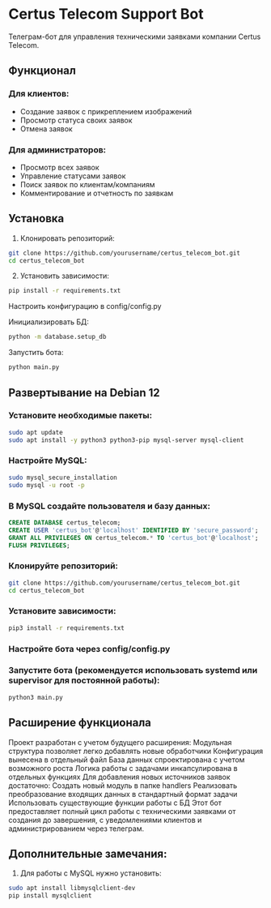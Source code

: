 # Certus Telecom Support Bot

Телеграм-бот для управления техническими заявками компании Certus Telecom.

## Функционал

### Для клиентов:
- Создание заявок с прикреплением изображений
- Просмотр статуса своих заявок
- Отмена заявок

### Для администраторов:
- Просмотр всех заявок
- Управление статусами заявок
- Поиск заявок по клиентам/компаниям
- Комментирование и отчетность по заявкам

## Установка

1. Клонировать репозиторий:
```bash
git clone https://github.com/yourusername/certus_telecom_bot.git
cd certus_telecom_bot
```
2. Установить зависимости:
```bash
pip install -r requirements.txt
```
Настроить конфигурацию в config/config.py

Инициализировать БД:

```bash
python -m database.setup_db
```
Запустить бота:
```bash
python main.py
```

## Развертывание на Debian 12
### Установите необходимые пакеты:
```bash
sudo apt update
sudo apt install -y python3 python3-pip mysql-server mysql-client
```
### Настройте MySQL:
```bash
sudo mysql_secure_installation
sudo mysql -u root -p
```
### В MySQL создайте пользователя и базу данных:
```sql
CREATE DATABASE certus_telecom;
CREATE USER 'certus_bot'@'localhost' IDENTIFIED BY 'secure_password';
GRANT ALL PRIVILEGES ON certus_telecom.* TO 'certus_bot'@'localhost';
FLUSH PRIVILEGES;
```
### Клонируйте репозиторий:
```bash
git clone https://github.com/yourusername/certus_telecom_bot.git
cd certus_telecom_bot
```
### Установите зависимости:
```bash
pip3 install -r requirements.txt
```
### Настройте бота через config/config.py

### Запустите бота (рекомендуется использовать systemd или supervisor для постоянной работы):
```bash
python3 main.py
```
## Расширение функционала
Проект разработан с учетом будущего расширения:
Модульная структура позволяет легко добавлять новые обработчики
Конфигурация вынесена в отдельный файл
База данных спроектирована с учетом возможного роста
Логика работы с задачами инкапсулирована в отдельных функциях
Для добавления новых источников заявок достаточно:
Создать новый модуль в папке handlers
Реализовать преобразование входящих данных в стандартный формат задачи
Использовать существующие функции работы с БД
Этот бот предоставляет полный цикл работы с техническими заявками от создания до завершения, с уведомлениями клиентов и администрированием через телеграм.


## Дополнительные замечания:
1. Для работы с MySQL нужно установить:
```bash
sudo apt install libmysqlclient-dev
pip install mysqlclient
```
